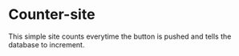 # Counter-site

This simple site counts everytime the button is pushed and tells the database to increment.

